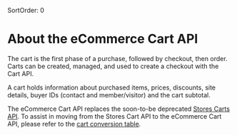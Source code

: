 SortOrder: 0
# About the eCommerce Cart API

The cart is the first phase of a purchase, followed by checkout, then order. Carts can be created, managed, and used to create a checkout with the Cart API.

A cart holds information about purchased items, prices, discounts, site details, buyer IDs (contact and member/visitor) and the cart subtotal.

The eCommerce Cart API replaces the soon-to-be deprecated [Stores Carts API](https://dev.wix.com/api/rest/wix-stores/carts).
To assist in moving from the Stores Cart API to the eCommerce Cart API, please refer to the [cart conversion table](https://dev.wix.com/api/rest/ecommerce/cart/cart-object-conversion).
